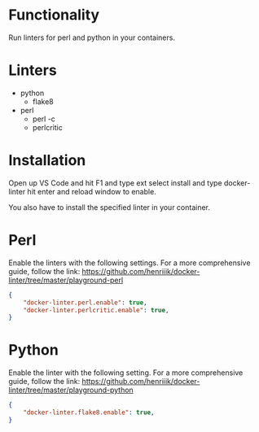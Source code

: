 # Functionality

Run linters for perl and python in your containers.

# Linters
- python
	- flake8
- perl
	- perl -c
	- perlcritic

# Installation

Open up VS Code and hit F1 and type ext select install and type docker-linter hit enter and reload window to enable.

You also have to install the specified linter in your container.

# Perl

Enable the linters with the following settings. For a more comprehensive guide, follow the link: https://github.com/henriiik/docker-linter/tree/master/playground-perl

```json
{
	"docker-linter.perl.enable": true,
	"docker-linter.perlcritic.enable": true,
}
```

# Python

Enable the linter with the following setting. For a more comprehensive guide, follow the link: https://github.com/henriiik/docker-linter/tree/master/playground-python

```json
{
	"docker-linter.flake8.enable": true,
}
```